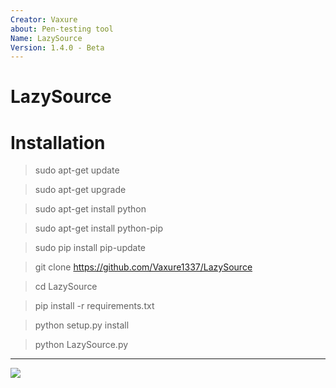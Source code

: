 ```yaml
---
Creator: Vaxure
about: Pen-testing tool
Name: LazySource
Version: 1.4.0 - Beta
---
```


# LazySource 

# Installation

> sudo apt-get update

> sudo apt-get upgrade

> sudo apt-get install python

> sudo apt-get install python-pip

> sudo pip install pip-update

> git clone https://github.com/Vaxure1337/LazySource

> cd LazySource

> pip install -r requirements.txt

> python setup.py install

> python LazySource.py
***

![](https://cdn.discordapp.com/attachments/537716599424286762/545046830811971586/Untitled_design.png)
